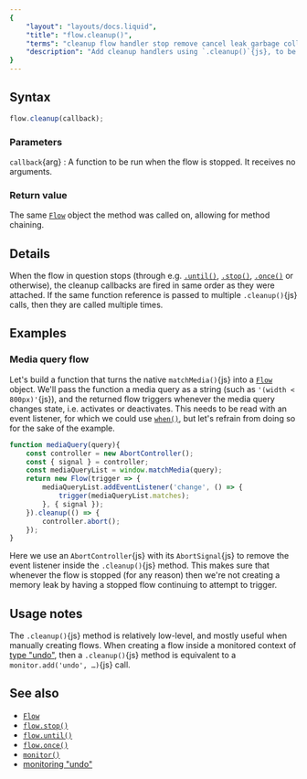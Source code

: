 ```yaml
---
{
	"layout": "layouts/docs.liquid",
	"title": "flow.cleanup()",
	"terms": "cleanup flow handler stop remove cancel leak garbage collect",
	"description": "Add cleanup handlers using `.cleanup()`{js}, to be run when a flow is stopped. It is mostly intended for when manually creating `Flow`{js} objects."
}
---
```


## Syntax

```js
flow.cleanup(callback);
```

### Parameters

`callback`{arg}
: A function to be run when the flow is stopped. It receives no arguments.

### Return value

The same [`Flow`](/docs/flow/) object the method was called on, allowing for method chaining.

## Details

When the flow in question stops (through e.g. [`.until()`](/docs/flow/until/), [`.stop()`](/docs/flow/stop/), [`.once()`](/docs/flow/once/) or otherwise), the cleanup callbacks are fired in same order as they were attached. If the same function reference is passed to multiple `.cleanup()`{js} calls, then they are called multiple times.

## Examples

### Media query flow

Let's build a function that turns the native `matchMedia()`{js} into a [`Flow`](/docs/flow/) object. We'll pass the function a media query as a string (such as `'(width < 800px)'`{js}), and the returned flow triggers whenever the media query changes state, i.e. activates or deactivates. This needs to be read with an event listener, for which we could use [`when()`](/docs/when/), but let's refrain from doing so for the sake of the example.

```js
function mediaQuery(query){
	const controller = new AbortController();
	const { signal } = controller;
	const mediaQueryList = window.matchMedia(query);
	return new Flow(trigger => {
		mediaQueryList.addEventListener('change', () => {
			trigger(mediaQueryList.matches);
		}, { signal });
	}).cleanup(() => {
		controller.abort();
	});
}
```

Here we use an `AbortController`{js} with its `AbortSignal`{js} to remove the event listener inside the `.cleanup()`{js} method. This makes sure that whenever the flow is stopped (for any reason) then we're not creating a memory leak by having a stopped flow continuing to attempt to trigger.

## Usage notes

The `.cleanup()`{js} method is relatively low-level, and mostly useful when manually creating flows. When creating a flow inside a monitored context of [type "undo"](/docs/monitor/undo/), then a `.cleanup()`{js} method is equivalent to a `monitor.add('undo', …)`{js} call.

## See also

- [`Flow`](/docs/flow/)
- [`flow.stop()`](/docs/flow/stop/)
- [`flow.until()`](/docs/flow/until/)
- [`flow.once()`](/docs/flow/once/)
- [`monitor()`](/docs/monitor/)
- [monitoring "undo"](/docs/monitor/undo/)
